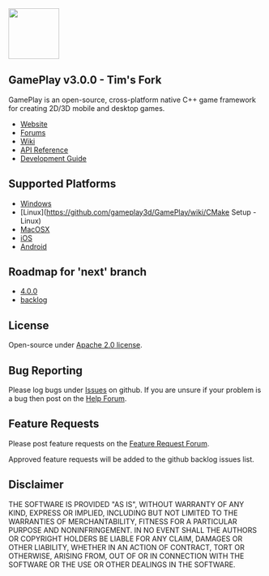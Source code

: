 <img src="https://raw.githubusercontent.com/gameplay3d/GamePlay/master/gameplay/res/icon.png" width=100/>

## GamePlay v3.0.0 - Tim's Fork

GamePlay is an open-source, cross-platform native C++ game framework for creating 2D/3D mobile and desktop games.

- [Website](http://www.gameplay3d.org/)
- [Forums](http://www.gameplay3d.org/forums/)
- [Wiki](https://github.com/gameplay3d/GamePlay/wiki)
- [API Reference](http://gameplay3d.github.io/GamePlay/api/index.html)
- [Development Guide](https://github.com/gameplay3d/GamePlay/wiki#wiki-Development_Guide)

## Supported Platforms
- [Windows](https://github.com/gameplay3d/GamePlay/wiki/Visual-Studio-Setup) 
- [Linux](https://github.com/gameplay3d/GamePlay/wiki/CMake Setup - Linux)
- [MacOSX](https://github.com/gameplay3d/GamePlay/wiki/Apple-Xcode-Setup)
- [iOS](https://github.com/gameplay3d/GamePlay/wiki/Apple-Xcode-Setup)
- [Android](https://github.com/gameplay3d/GamePlay/wiki/Android-NDK-Setup)

## Roadmap for 'next' branch
- [4.0.0](https://github.com/gameplay3d/GamePlay/milestones/4.0.0)
- [backlog](https://github.com/gameplay3d/GamePlay/issues?q=is%3Aopen+is%3Aissue+no%3Amilestone)

## License
Open-source under [Apache 2.0 license](http://www.tldrlegal.com/license/apache-license-2.0-%28apache-2.0%29).

## Bug Reporting
Please log bugs under [Issues](https://github.com/gameplay3d/GamePlay/issues) on github.
If you are unsure if your problem is a bug then post on the [Help Forum](http://www.gameplay3d.org/forums/viewforum.php?f=3).

## Feature Requests
Please post feature requests on the [Feature Request Forum](http://www.gameplay3d.org/forums/viewforum.php?f=4). 

Approved feature requests will be added to the github backlog issues list. 

## Disclaimer
THE SOFTWARE IS PROVIDED "AS IS", WITHOUT WARRANTY OF ANY KIND, EXPRESS OR IMPLIED, 
INCLUDING BUT NOT LIMITED TO THE WARRANTIES OF MERCHANTABILITY, FITNESS FOR A 
PARTICULAR PURPOSE AND NONINFRINGEMENT. IN NO EVENT SHALL THE AUTHORS OR COPYRIGHT 
HOLDERS BE LIABLE FOR ANY CLAIM, DAMAGES OR OTHER LIABILITY, WHETHER IN AN ACTION OF CONTRACT, 
TORT OR OTHERWISE, ARISING FROM, OUT OF OR IN CONNECTION WITH THE SOFTWARE OR THE USE OR 
OTHER DEALINGS IN THE SOFTWARE.
